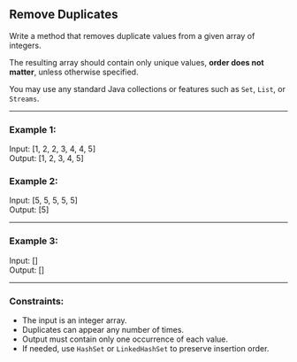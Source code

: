 ## Remove Duplicates

Write a method that removes duplicate values from a given array of integers.

The resulting array should contain only unique values, **order does not matter**, unless otherwise specified.

You may use any standard Java collections or features such as `Set`, `List`, or `Streams`.

---

### Example 1:
Input: [1, 2, 2, 3, 4, 4, 5]  
Output: [1, 2, 3, 4, 5]

### Example 2:
Input: [5, 5, 5, 5, 5]  
Output: [5]

---

### Example 3:
Input: []  
Output: []

---

### Constraints:
- The input is an integer array.
- Duplicates can appear any number of times.
- Output must contain only one occurrence of each value.
- If needed, use `HashSet` or `LinkedHashSet` to preserve insertion order.